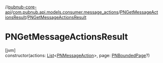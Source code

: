 //[pubnub-core-api](../../../index.md)/[com.pubnub.api.models.consumer.message_actions](../index.md)/[PNGetMessageActionsResult](index.md)/[PNGetMessageActionsResult](-p-n-get-message-actions-result.md)

# PNGetMessageActionsResult

[jvm]\
constructor(actions: [List](https://kotlinlang.org/api/latest/jvm/stdlib/kotlin.collections/-list/index.html)&lt;[PNMessageAction](../-p-n-message-action/index.md)&gt;, page: [PNBoundedPage](../../com.pubnub.api.models.consumer/-p-n-bounded-page/index.md)?)
